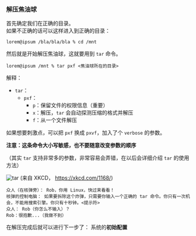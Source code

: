 ### 解压焦油球
首先确定我们在正确的目录。  
如果不正确的话可以这样进入到正确的目录：  
```
lorem@ipsum /bla/bla/bla % cd /mnt
```
然后就是开始解压焦油球，这就要用到 `tar` 命令。  
```
lorem@ipsum /mnt % tar pxf <焦油球所在的目录>
```
解释：
- `tar`：
  - `pxf`：
    - `p`：保留文件的权限信息（重要）
    - `x`：解压，`tar` 会自动探测压缩的格式并解压
    - `f`：从一个文件解压

如果想要刺激点，可以把 `pxf` 换成 `pxvf`，加入了个 `verbose` 的参数。

**注意：这条命令大小写敏感，也不要随意改变参数的顺序**

（其实 `tar` 支持非常多的参数，非常容易会弄错，在以后会详细介绍 `tar` 的使用方法）

![tar](https://imgs.xkcd.com/comics/tar.png)
(来自 XKCD， https://xkcd.com/1168/)
```
众人（在核弹旁）： Rob，你用 Linux，快过来看看！
核弹的控制电脑： 如果要拆除这个炸弹，只需要你输入一个正确的 tar 命令。你只有一次机会，不能用搜索引擎。你只有十秒钟。<提示符>
众人： Rob（你怎么不输入）？
Rob：很抱歉...（我做不到）
```

在解压完成后就可以进行下一步了： 系统的**初始配置**